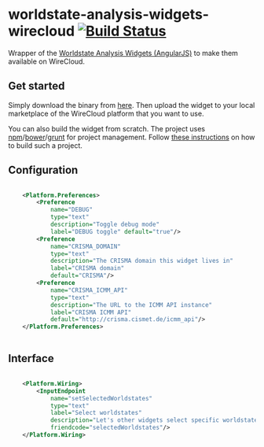 worldstate-analysis-widgets-wirecloud [![Build Status](http://ci.cismet.de/buildStatus/icon?job=worldstate-analysis-widgets-wirecloud)](https://ci.cismet.de/view/html5%20javascript/job/worldstate-analysis-widgets-wirecloud/)
=====================================

Wrapper of the [Worldstate Analysis Widgets (AngularJS)](https://github.com/crismaproject/worldstate-analysis-widgets) to make them available on WireCloud.

## Get started

Simply download the binary from [here](http://crisma.cismet.de/lib/wirecloud/worldstate-analysis-widgets-wirecloud.wgt). Then upload the widget to your local marketplace of the WireCloud platform that you want to use.

You can also build the widget from scratch. The project uses [npm](https://www.npmjs.org/)/[bower](http://bower.io/)/[grunt](http://gruntjs.com/) for project management. Follow [these instructions](https://gist.github.com/mscholl/a0aef5a8c6664dc275b5) on how to build such a project.

## Configuration

```xml

    <Platform.Preferences>
        <Preference 
            name="DEBUG" 
            type="text" 
            description="Toggle debug mode" 
            label="DEBUG toggle" default="true"/>
        <Preference 
            name="CRISMA_DOMAIN" 
            type="text" 
            description="The CRISMA domain this widget lives in" 
            label="CRISMA domain" 
            default="CRISMA"/>
        <Preference 
            name="CRISMA_ICMM_API" 
            type="text" 
            description="The URL to the ICMM API instance" 
            label="CRISMA ICMM API" 
            default="http://crisma.cismet.de/icmm_api"/>
    </Platform.Preferences>
  
```

## Interface

```xml

    <Platform.Wiring>
        <InputEndpoint
            name="setSelectedWorldstates"
            type="text"
            label="Select worldstates"
            description="Let's other widgets select specific worldstates. The text has to be an array of worldstate ids only so every widget has to agree on a single ICMS instance"
            friendcode="selectedWorldstates"/>
    </Platform.Wiring>
    
```
